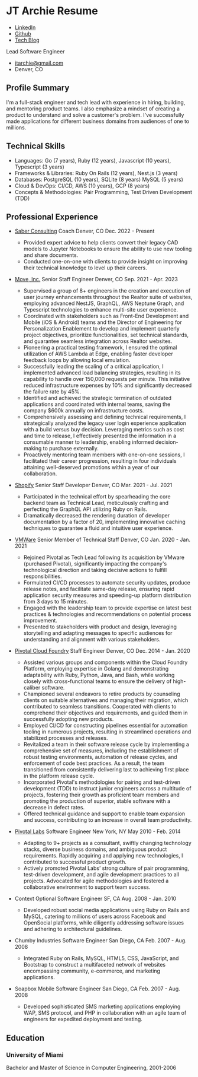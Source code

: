 # JT Archie Resume

- [LinkedIn](https://www.linkedin.com/in/jtarchie/)
- [Github](https://github.com/jtarchie)
- [Tech Blog](https://jtarchie.com/posts)

Lead Software Engineer

- jtarchie@gmail.com
- Denver, CO

## Profile Summary

I'm a full-stack engineer and tech lead with experience in hiring, building, and
mentoring product teams. I also emphasize a mindset of creating a product to
understand and solve a customer's problem. I've successfully made applications
for different business domains from audiences of one to millions.

## Technical Skills

- Languages: Go (7 years), Ruby (12 years), Javascript (10 years), Typescript (3
  years)
- Frameworks & Libraries: Ruby On Rails (12 years), Nest.js (3 years)
- Databases: PostgreSQL (10 years), SQLite (8 years) MySQL (5 years)
- Cloud & DevOps: CI/CD, AWS (10 years), GCP (8 years)
- Concepts & Methodologies: Pair Programming, Test Driven Development (TDD)

## Professional Experience

- [Saber Consulting](https://saber.consulting/) Coach Denver, CO Dec. 2022 -
  Present

  - Provided expert advice to help clients convert their legacy CAD models to
    Jupyter Notebooks to ensure the ability to use new tooling and share
    documents.
  - Conducted one-on-one with clients to provide insight on improving their
    technical knowledge to level up their careers.

- [Move, Inc.](https://www.move.com) Senior Staff Engineer Denver, CO Sep.
  2021 - Apr. 2023

  - Supervised a group of 8+ engineers in the creation and execution of user
    journey enhancements throughout the Realtor suite of websites, employing
    advanced NestJS, GraphQL, AWS Neptune Graph, and Typescript technologies to
    enhance multi-site user experience.
  - Coordinated with stakeholders such as Front-End Development and Mobile (iOS
    & Android) teams and the Director of Engineering for Personalization
    Enablement to develop and implement quarterly project objectives, prioritize
    functionalities, set technical standards, and guarantee seamless integration
    across Realtor websites.
  - Pioneering a practical testing framework, I ensured the optimal utilization
    of AWS Lambda at Edge, enabling faster developer feedback loops by allowing
    local emulation.
  - Successfully leading the scaling of a critical application, I implemented
    advanced load balancing strategies, resulting in its capability to handle
    over 150,000 requests per minute. This initiative reduced infrastructure
    expenses by 10% and significantly decreased the failure rate by 45%.
  - Identified and achieved the strategic termination of outdated applications
    and coordinated with internal teams, saving the company $600k annually on
    infrastructure costs.
  - Comprehensively assessing and defining technical requirements, I
    strategically analyzed the legacy user login experience application with a
    build versus buy decision. Leveraging metrics such as cost and time to
    release, I effectively presented the information in a consumable manner to
    leadership, enabling informed decision-making to purchase externally.
  - Proactively mentoring team members with one-on-one sessions, I facilitated
    their career progression, resulting in four individuals attaining
    well-deserved promotions within a year of our collaboration.

- [Shopify](https://www.shopify.com/) Senior Staff Developer Denver, CO Mar.
  2021 - Jul. 2021

  - Participated in the technical effort by spearheading the core backend team
    as Technical Lead, meticulously crafting and perfecting the GraphQL API
    utilizing Ruby on Rails.
  - Dramatically decreased the rendering duration of developer documentation by
    a factor of 20, implementing innovative caching techniques to guarantee a
    fluid and intuitive user experience.

- [VMWare](https://www.vmware.com/) Senior Member of Technical Staff Denver, CO
  Jan. 2020 - Jan. 2021

  - Rejoined Pivotal as Tech Lead following its acquisition by VMware (purchased
    Pivotal), significantly impacting the company's technological direction and
    taking decisive actions to fulfill responsibilities.
  - Formulated CI/CD processes to automate security updates, produce release
    notes, and facilitate same-day release, ensuring rapid application security
    measures and speeding-up platform distribution from 3 days to 15 minutes.
  - Engaged with the leadership team to provide expertise on latest best
    practices & technologies and recommendations on potential process
    improvement.
  - Presented to stakeholders with product and design, leveraging storytelling
    and adapting messages to specific audiences for understanding and alignment
    with various stakeholders.

- [Pivotal Cloud Foundry](https://tanzu.vmware.com/application-service) Staff
  Engineer Denver, CO Dec. 2014 - Jan. 2020

  - Assisted various groups and components within the Cloud Foundry Platform,
    employing expertise in Golang and demonstrating adaptability with Ruby,
    Python, Java, and Bash, while working closely with cross-functional teams to
    ensure the delivery of high-caliber software.
  - Championed several endeavors to retire products by counseling clients on
    suitable alternatives and managing their migration, which contributed to
    seamless transitions. Cooperated with clients to comprehend their objectives
    and requirements, and guided them in successfully adopting new products.
  - Employed CI/CD for constructing pipelines essential for automation tooling
    in numerous projects, resulting in streamlined operations and stabilized
    processes and releases.
  - Revitalized a team in their software release cycle by implementing a
    comprehensive set of measures, including the establishment of robust testing
    environments, automation of release cycles, and enforcement of code best
    practices. As a result, the team transitioned from consistently delivering
    last to achieving first place in the platform release cycle.
  - Incorporated Pivotal's methodologies for pairing and test-driven development
    (TDD) to instruct junior engineers across a multitude of projects, fostering
    their growth as proficient team members and promoting the production of
    superior, stable software with a decrease in defect rates.
  - Offered technical guidance and support to enable team expansion and success,
    contributing to an increase in overall team productivity.

- [Pivotal Labs](https://www.pivotaltracker.com/consultancies/pivotallabs)
  Software Engineer New York, NY May 2010 - Feb. 2014

  - Adapting to 9+ projects as a consultant, swiftly changing technology stacks,
    diverse business domains, and ambiguous product requirements. Rapidly
    acquiring and applying new technologies, I contributed to successful product
    growth.
  - Actively promoted Pivotal Labs’ strong culture of pair programming,
    test-driven development, and agile development practices to all projects.
    Advocated for agile methodologies and fostered a collaborative environment
    to support team success.

- Context Optional Software Engineer SF, CA Aug. 2008 - Jan. 2010

  - Developed robust social media applications using Ruby on Rails and MySQL,
    catering to millions of users across Facebook and OpenSocial platforms,
    while diligently addressing software issues and adhering to architectural
    guidelines.

- Chumby Industries Software Engineer San Diego, CA Feb. 2007 - Aug. 2008

  - Integrated Ruby on Rails, MySQL, HTML5, CSS, JavaScript, and Bootstrap to
    construct a multifaceted network of websites encompassing community,
    e-commerce, and marketing applications.

- Soapbox Mobile Software Engineer San Diego, CA Feb. 2007 - Aug. 2008

  - Developed sophisticated SMS marketing applications employing WAP, SMS
    protocol, and PHP in collaboration with an agile team of engineers for
    expedited deployment and testing.

## Education

### University of Miami

Bachelor and Master of Science in Computer Engineering, 2001-2006
